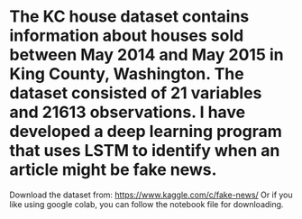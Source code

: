 # The KC house dataset contains information about houses sold between May 2014 and May 2015 in King County, Washington. The dataset consisted of 21 variables and 21613 observations. I have developed a deep learning program that uses LSTM to identify when an article might be fake news. 

Download the dataset from: https://www.kaggle.com/c/fake-news/
Or if you like using google colab, you can follow the notebook file for downloading.
